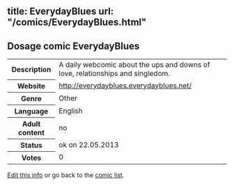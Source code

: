 title: EverydayBlues
url: "/comics/EverydayBlues.html"
---
Dosage comic EverydayBlues
-----------------------------------------

<p id="msg"></p>
<script type="text/javascript">
if (window.location.search === '?edit_info_mail=sent_ok') {
  var elem = document.getElementById("msg");
  elem.innerHTML = 'Edited information sucessfully sent for review, which is usually done daily. Thanks!';
  elem.className = 'ok';
}
</script>
<table class="comicinfo">
<tr>
<th>Description</th><td>A daily webcomic about the ups and downs of love, relationships and singledom.</td>
</tr>
<tr>
<th>Website</th><td><a href="http://everydayblues.everydayblues.net/">http://everydayblues.everydayblues.net/</a></td>
</tr>
<tr>
<th>Genre</th><td>Other</td>
</tr>
<tr>
<th>Language</th><td>English</td>
</tr>
<tr>
<th>Adult content</th><td>no</td>
</tr>
<tr>
<th>Status</th><td>ok on 22.05.2013</td>
</tr>
<tr>
<th>Votes</th><td>0</td>
</tr>
</table>

[Edit this info](EverydayBlues_edit.html) or go back to the [comic list](../comic-index.html).
